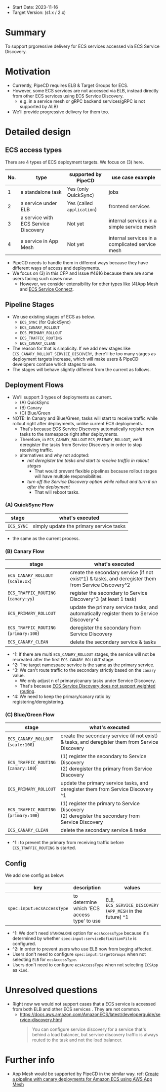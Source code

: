 - Start Date: 2023-11-16
- Target Version: (s1.x / 2.x)

# Summary

To support prgoressive delivery for ECS services accessed via ECS Service Discovery.

# Motivation

<!-- Why are we doing this? What do we expect? -->

- Currently, PipeCD requires ELB & Target Groups for ECS.
- However, some ECS services are not accessed via ELB, instead directly from other ECS services using ECS Service Discovery.
  - e.g. in a service mesh or gRPC backend services(gRPC is not supported by ALB)
- We'll provide progressive delivery for them too.

# Detailed design

<!-- Explain the design in detail including what components should be added or changed, examples of how the feature is used. -->

## ECS access types

There are 4 types of ECS deployment targets. We focus on (3) here.

| No. | type                                 | supported by PipeCD        | use case example                                       |
| --- | ------------------------------------ | -------------------------- | ----------------------------------------------- |
| 1   | a standalone task                    | Yes (only QuickSync)       | jobs                                            |
| 2   | a service under ELB                  | Yes (called `application`) | frontend services                               |
| 3   | a service with ECS Service Discovery | Not yet                    | internal services in a simple service mesh      |
| 4   | a service in App Mesh                | Not yet                    | internal services in a complicated service mesh |

- PipeCD needs to handle them in different ways because they have different ways of access and deployments.
- We focus on (3) in this CFP and Issue #4616 because there are some users facing such cases now.
  - However, we consider extensibility for other types like (4)App Mesh and [ECS Service Connect](https://docs.aws.amazon.com/AmazonECS/latest/developerguide/service-connect.html).

## Pipeline Stages

- We use existing stages of ECS as below.
  - `ECS_SYNC` (for QuickSync)
  - `ECS_CANARY_ROLLOUT`
  - `ECS_PRIMARY_ROLLOUT`
  - `ECS_TRAFFIC_ROUTING`
  - `ECS_CANARY_CLEAN`
- The reason for that is simplicity.  If we add new stages like `ECS_CANARY_ROLLOUT_SERVICE_DISCOVERY`, there'll be too many stages as deployment targets increase, which will make users & PipeCD developers confuse which stages to use.
- The stages will behave slightly different from the current as follows.

## Deployment Flows

- We'll support 3 types of deployments as current.
  - (A) QuickSync
  - (B) Canary
  - (C) Blue/Green
- NOTE: In Canary and Blue/Green, tasks will start to receive traffic while rollout right after deployments, unlike current ECS deployments.
  - That's because ECS Service Discovery automatically register new tasks to the namespace right after deployments.
      <!-- - We would not deregister new tasks from Service Discovery right after the registration, because that would lead to bugs. -->
  - Therefore, in `ECS_CANARY_ROLLOUT` `ECS_PRIMARY_ROLLOUT`, we'll deregister the tasks from Service Discovery in order to stop receiving traffic.
  - alternatives and why not adopted:
    - *not deregister the tasks and start to receive traffic in rollout stages*
      - That would prevent flexible pipelines because rollout stages will have multiple responsibilities.
    - *turn off the Service Discovery option while rollout and turn it on after the deployment*
      - That will reboot tasks.

### (A) QuickSync Flow

| stage      | what's executed                         |
| ---------- | --------------------------------------- |
| `ECS_SYNC` | simply update the primary service tasks |

- the same as the current process.

### (B) Canary Flow

| stage                 | what's executed                                                                                       |
| --------------------- | ----------------------------------------------------------------------------------------------------- |
| `ECS_CANARY_ROLLOUT` (`scale:xx`)  | create the secondary service (if not exist^1) & tasks, and deregister them from Service Discovery^2 |
| `ECS_TRAFFIC_ROUTING`  (`canary:yy`) | register the secondary to Service Discovery^3 (at least 1 task)                                                        |
| `ECS_PRIMARY_ROLLOUT` | update the primary service tasks, and automatically register them to Service Discovery^4                |
| `ECS_TRAFFIC_ROUTING` (`primary:100`) | deregister the secondary from Service Discovery                                                       |
| `ECS_CANARY_CLEAN`    | delete the secondary service & tasks                                                                  |

- ^1: If there are multi `ECS_CANARY_ROLLOUT` stages, the service will not be recreated after the first `ECS_CANARY_ROLLOUT` stage.
- ^2: The target namespace service is the same as the primary service.
- ^3: We can't route traffic to the secondary strictly based on the `canary` value.
  - We only adjust n of primary/canary tasks under Service Discovery.
  - That's because [ECS Service Discovery does not support weighted routing](https://docs.aws.amazon.com/cloud-map/latest/dg/services-values.html#service-creating-values-routing-policy).
- ^4: We need to keep the primary/canary ratio by registering/deregistering.

### (C) Blue/Green Flow

| stage                                    | what's executed                                                                                                                                                              |
| ---------------------------------------- | ---------------------------------------------------------------------------------------------------------------------------------------------------------------------------- |
| `ECS_CANARY_ROLLOUT`<br>(`scale:100`)    | create the secondary service (if not exist) & tasks, and deregister them from Service Discovery |
| `ECS_TRAFFIC_ROUTING`<br>(`canary:100`)  | (1) register the secondary to Service Discovery <br> (2) deregister the primary from Service Discovery                                                                        |
| `ECS_PRIMARY_ROLLOUT`                    | update the primary service tasks, and deregister them from Service Discovery ^1                                                                                                |
| `ECS_TRAFFIC_ROUTING`<br>(`primary:100`) | (1) register the primary to Service Discovery <br> (2) deregister the secondary from Service Discovery                                                                       |
| `ECS_CANARY_CLEAN`                       | delete the secondary service & tasks                                                                                                                                         |

- ^1 : to prevent the primary from receiving traffic before `ECS_TRAFFIC_ROUTING` is started.

## Config

We add one config as below:

| key                        | description                                 | values                                                          | default |
| -------------------------- | ------------------------------------------- | --------------------------------------------------------------- | ------- |
| `spec:input:ecsAccessType` | to determine which 'ECS access type' to use | `ELB`, `ECS_SERVICE_DISCOVERY` (`APP_MESH` in the future) ^1 | `ELB`^2   |

- ^1: We don't need `STANDALONE` option for `ecsAccessType` because it's determined by whether `spec:input:serviceDefinitionFile` is configured.
- ^2: In order to prevent users who use ELB now from beging affected.
- Users don't need to configure `spec:input:targetGroups` when not selecting `ELB` for `ecsAccessType`.
- Users don't need to configure `ecsAccessType` when not selecting `ECSApp` as `kind`.

# Unresolved questions

- Right now we would not support cases that a ECS service is accessed from both ELB and other ECS services . They are not common.
  - <https://docs.aws.amazon.com/AmazonECS/latest/developerguide/service-discovery.html>
    > You can configure service discovery for a service that's behind a load balancer, but service discovery traffic is always routed to the task and not the load balancer.
  
# Further info

- App Mesh would be supported by PipeCD in the similar way. ref:
  [Create a pipeline with canary deployments for Amazon ECS using AWS App Mesh](https://aws.amazon.com/jp/blogs/containers/create-a-pipeline-with-canary-deployments-for-amazon-ecs-using-aws-app-mesh/)
